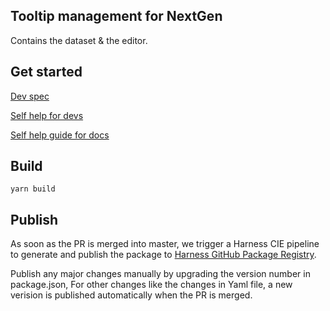 ## Tooltip management for NextGen

Contains the dataset & the editor.

## Get started

[Dev spec](https://harness.atlassian.net/wiki/spaces/CDNG/pages/1578598984/NG+Tooltips+design+spec)

[Self help for devs](https://harness.atlassian.net/wiki/spaces/CDNG/pages/1626800543/NG+Tooltips+-+self+help+for+devs)

[Self help guide for docs](https://harness.atlassian.net/wiki/spaces/CDNG/pages/1626144816/NG+Tooltip+Framework+-+self+help+guide+for+docs)

## Build

`yarn build`

## Publish

As soon as the PR is merged into master, we trigger a Harness CIE pipeline to generate and publish the package to [Harness GitHub Package Registry](https://github.com/orgs/wings-software/packages).

Publish any major changes manually by upgrading the version number in package.json, For other changes like the changes in Yaml file, a new verision is published automatically when the PR is merged.
